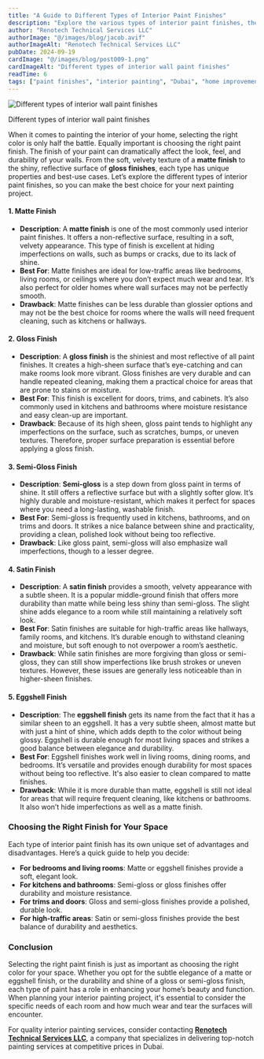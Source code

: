 ```yaml
---
title: "A Guide to Different Types of Interior Paint Finishes"
description: "Explore the various types of interior paint finishes, their properties, best uses, and drawbacks to help you choose the right one for your home."
author: "Renotech Technical Services LLC"
authorImage: "@/images/blog/jacob.avif"
authorImageAlt: "Renotech Technical Services LLC"
pubDate: 2024-09-19
cardImage: "@/images/blog/post009-1.png"
cardImageAlt: "Different types of interior wall paint finishes"
readTime: 6
tags: ["paint finishes", "interior painting", "Dubai", "home improvement", "wall paint"]
---
```



![Different types of interior wall paint finishes](@/images/blog/post009-1.png "Different types of interior wall paint finishes")

Different types of interior wall paint finishes

When it comes to painting the interior of your home, selecting the right color is only half the battle. Equally important is choosing the right paint finish. The finish of your paint can dramatically affect the look, feel, and durability of your walls. From the soft, velvety texture of a  **matte finish**  to the shiny, reflective surface of  **gloss finishes**, each type has unique properties and best-use cases. Let’s explore the different types of interior paint finishes, so you can make the best choice for your next painting project.

#### 1. Matte Finish

-   **Description**: A  **matte finish**  is one of the most commonly used interior paint finishes. It offers a non-reflective surface, resulting in a soft, velvety appearance. This type of finish is excellent at hiding imperfections on walls, such as bumps or cracks, due to its lack of shine.
-   **Best For**: Matte finishes are ideal for low-traffic areas like bedrooms, living rooms, or ceilings where you don’t expect much wear and tear. It’s also perfect for older homes where wall surfaces may not be perfectly smooth.
-   **Drawback**: Matte finishes can be less durable than glossier options and may not be the best choice for rooms where the walls will need frequent cleaning, such as kitchens or hallways.

#### 2. Gloss Finish

-   **Description**: A  **gloss finish**  is the shiniest and most reflective of all paint finishes. It creates a high-sheen surface that’s eye-catching and can make rooms look more vibrant. Gloss finishes are very durable and can handle repeated cleaning, making them a practical choice for areas that are prone to stains or moisture.
-   **Best For**: This finish is excellent for doors, trims, and cabinets. It’s also commonly used in kitchens and bathrooms where moisture resistance and easy clean-up are important.
-   **Drawback**: Because of its high sheen, gloss paint tends to highlight any imperfections on the surface, such as scratches, bumps, or uneven textures. Therefore, proper surface preparation is essential before applying a gloss finish.

#### 3. Semi-Gloss Finish

-   **Description**:  **Semi-gloss**  is a step down from gloss paint in terms of shine. It still offers a reflective surface but with a slightly softer glow. It’s highly durable and moisture-resistant, which makes it perfect for spaces where you need a long-lasting, washable finish.
-   **Best For**: Semi-gloss is frequently used in kitchens, bathrooms, and on trims and doors. It strikes a nice balance between shine and practicality, providing a clean, polished look without being too reflective.
-   **Drawback**: Like gloss paint, semi-gloss will also emphasize wall imperfections, though to a lesser degree.

#### 4. Satin Finish

-   **Description**: A  **satin finish**  provides a smooth, velvety appearance with a subtle sheen. It is a popular middle-ground finish that offers more durability than matte while being less shiny than semi-gloss. The slight shine adds elegance to a room while still maintaining a relatively soft look.
-   **Best For**: Satin finishes are suitable for high-traffic areas like hallways, family rooms, and kitchens. It’s durable enough to withstand cleaning and moisture, but soft enough to not overpower a room’s aesthetic.
-   **Drawback**: While satin finishes are more forgiving than gloss or semi-gloss, they can still show imperfections like brush strokes or uneven textures. However, these issues are generally less noticeable than in higher-sheen finishes.

#### 5. Eggshell Finish

-   **Description**: The  **eggshell finish**  gets its name from the fact that it has a similar sheen to an eggshell. It has a very subtle sheen, almost matte but with just a hint of shine, which adds depth to the color without being glossy. Eggshell is durable enough for most living spaces and strikes a good balance between elegance and durability.
-   **Best For**: Eggshell finishes work well in living rooms, dining rooms, and bedrooms. It’s versatile and provides enough durability for most spaces without being too reflective. It's also easier to clean compared to matte finishes.
-   **Drawback**: While it is more durable than matte, eggshell is still not ideal for areas that will require frequent cleaning, like kitchens or bathrooms. It also won’t hide imperfections as well as a matte finish.

### Choosing the Right Finish for Your Space

Each type of interior paint finish has its own unique set of advantages and disadvantages. Here’s a quick guide to help you decide:

-   **For bedrooms and living rooms**: Matte or eggshell finishes provide a soft, elegant look.
-   **For kitchens and bathrooms**: Semi-gloss or gloss finishes offer durability and moisture resistance.
-   **For trims and doors**: Gloss and semi-gloss finishes provide a polished, durable look.
-   **For high-traffic areas**: Satin or semi-gloss finishes provide the best balance of durability and aesthetics.

### Conclusion

Selecting the right paint finish is just as important as choosing the right color for your space. Whether you opt for the subtle elegance of a matte or eggshell finish, or the durability and shine of a gloss or semi-gloss finish, each type of paint has a role in enhancing your home’s beauty and function. When planning your interior painting project, it's essential to consider the specific needs of each room and how much wear and tear the surfaces will encounter.

For quality interior painting services, consider contacting  [**Renotech Technical Services LLC**](https://dxbrenovations.ae/), a company that specializes in delivering top-notch painting services at competitive prices in Dubai.